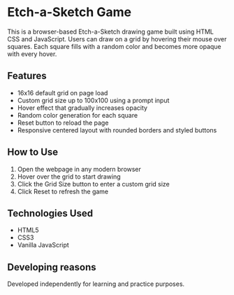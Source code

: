# Etch-a-Sketch Game

This is a browser-based Etch-a-Sketch drawing game built using HTML CSS and JavaScript. Users can draw on a grid by hovering their mouse over squares. Each square fills with a random color and becomes more opaque with every hover.

## Features

- 16x16 default grid on page load
- Custom grid size up to 100x100 using a prompt input
- Hover effect that gradually increases opacity
- Random color generation for each square
- Reset button to reload the page
- Responsive centered layout with rounded borders and styled buttons

## How to Use

1. Open the webpage in any modern browser
2. Hover over the grid to start drawing
3. Click the Grid Size button to enter a custom grid size
4. Click Reset to refresh the game

## Technologies Used

- HTML5
- CSS3
- Vanilla JavaScript

## Developing reasons

Developed independently for learning and practice purposes.